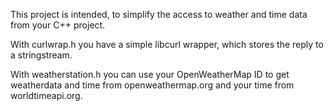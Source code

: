 This project is intended, to simplify the access to weather and time data from your C++ project. 

With curlwrap.h you have a simple libcurl wrapper, which stores the reply to a stringstream.

With weatherstation.h you can use your OpenWeatherMap ID to get weatherdata and time from openweathermap.org and your time from worldtimeapi.org.

